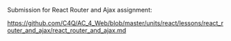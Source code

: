 Submission for React Router and Ajax assignment:

https://github.com/C4Q/AC_4_Web/blob/master/units/react/lessons/react_router_and_ajax/react_router_and_ajax.md
